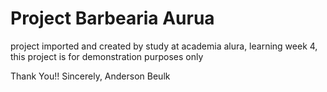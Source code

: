 <h1>Project Barbearia Aurua</h1>
<p>project imported and created by study at academia alura, 
   learning week 4, this project is for demonstration purposes only </p>

<p>Thank You!!
   Sincerely, Anderson Beulk</p>
